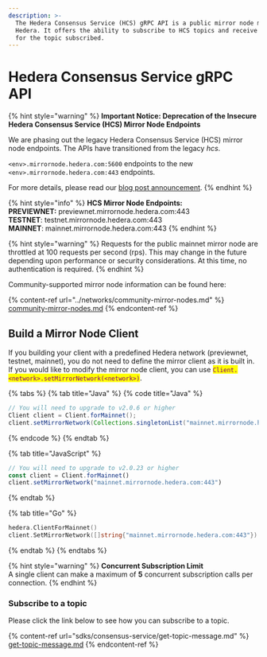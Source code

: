 ```yaml
---
description: >-
  The Hedera Consensus Service (HCS) gRPC API is a public mirror node managed by
  Hedera. It offers the ability to subscribe to HCS topics and receive messages
  for the topic subscribed.
---
```


# Hedera Consensus Service gRPC API

{% hint style="warning" %}
**Important Notice: Deprecation of the Insecure Hedera Consensus Service (HCS) Mirror Node Endpoints**

We are phasing out the legacy Hedera Consensus Service (HCS) mirror node endpoints. The APIs have transitioned from the legacy _hcs_.

`<env>.mirrornode.hedera.com:5600` endpoints to the new `<env>.mirrornode.hedera.com:443` endpoints.

For more details, please read our [blog post announcement](https://hedera.com/blog/deprecation-of-the-insecure-hedera-consensus-service-hcs-mirror-node-endpoints).
{% endhint %}

{% hint style="info" %}
**HCS Mirror Node Endpoints:**\
**PREVIEWNET:** previewnet.mirrornode.hedera.com:443\
**TESTNET**: testnet.mirrornode.hedera.com:443\
**MAINNET**: mainnet.mirrornode.hedera.com:443
{% endhint %}

{% hint style="warning" %}
Requests for the public mainnet mirror node are throttled at 100 requests per second (rps). This may change in the future depending upon performance or security considerations. At this time, no authentication is required.
{% endhint %}

Community-supported mirror node information can be found here:

{% content-ref url="../networks/community-mirror-nodes.md" %}
[community-mirror-nodes.md](../networks/community-mirror-nodes.md)
{% endcontent-ref %}

## Build a Mirror Node Client

If you building your client with a predefined Hedera network (previewnet, testnet, mainnet), you do not need to define the mirror client as it is built in. If you would like to modify the mirror node client, you can use <mark style="color:purple;">`Client.<network>.setMirrorNetwork(<network>)`</mark>.

{% tabs %}
{% tab title="Java" %}
{% code title="Java" %}
```java
// You will need to upgrade to v2.0.6 or higher
Client client = Client.forMainnet();
client.setMirrorNetwork(Collections.singletonList("mainnet.mirrornode.hedera.com:443"))
```
{% endcode %}
{% endtab %}

{% tab title="JavaScript" %}
```javascript
// You will need to upgrade to v2.0.23 or higher
const client = Client.forMainnet()
client.setMirrorNetwork("mainnet.mirrornode.hedera.com:443")
```
{% endtab %}

{% tab title="Go" %}
```go
hedera.ClientForMainnet()
client.SetMirrorNetwork([]string{"mainnet.mirrornode.hedera.com:443"})
```
{% endtab %}
{% endtabs %}

{% hint style="warning" %}
**Concurrent Subscription Limit**\
A single client can make a maximum of **5** concurrent subscription calls per connection.
{% endhint %}

### Subscribe to a topic

Please click the link below to see how you can subscribe to a topic.

{% content-ref url="sdks/consensus-service/get-topic-message.md" %}
[get-topic-message.md](sdks/consensus-service/get-topic-message.md)
{% endcontent-ref %}
